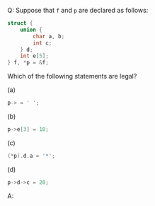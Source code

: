 Q: Suppose that `f` and `p` are declared as follows:

```c
struct {
    union {
        char a, b;
        int c;
    } d;
    int e[5];
} f, *p = &f;
```

Which of the following statements are legal?

(a)

```c
p-> = ' ';
```

(b)

```c
p->e[3] = 10;
```

(c)

```c
(*p).d.a = '*';
```

(d)

```c
p->d->c = 20;
```

A:
